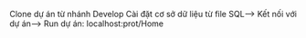 Clone dự án từ nhánh Develop
Cài đặt cơ sở dữ liệu từ file SQL-->
Kết nối với dự án-->
Run dự án: localhost:prot/Home
